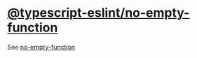 [@typescript-eslint/no-empty-function](https://typescript-eslint.io/rules/no-empty-function)
============================================================================================
See [no-empty-function](../eslint/no-empty-function.md)

